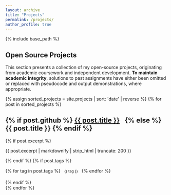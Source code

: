 ```yaml
---
layout: archive
title: "Projects"
permalink: /projects/
author_profile: true
---
```


{% include base_path %}

## Open Source Projects

This section presents a collection of my open-source projects, originating from academic coursework and independent development. **To maintain academic integrity**, solutions to past assignments have either been omitted or replaced with pseudocode and output demonstrations, where appropriate.

<div class="grid__wrapper">
  {% assign sorted_projects = site.projects | sort: 'date' | reverse %}
  {% for post in sorted_projects %}
    <div class="grid__item">
      <article class="archive__item" itemscope itemtype="https://schema.org/CreativeWork">
        <h2 class="archive__item-title" itemprop="headline">
          {% if post.github %}
            <a href="{{ post.github }}" target="_blank" rel="noopener noreferrer">{{ post.title }}</a>
            <a href="{{ post.github }}" target="_blank" rel="noopener noreferrer" style="margin-left: 0.5em;">
              <i class="fab fa-github" aria-hidden="true"></i>
            </a>
          {% else %}
            {{ post.title }}
          {% endif %}
        </h2>
        {% if post.excerpt %}
          <p class="archive__item-excerpt" itemprop="description">{{ post.excerpt | markdownify | strip_html | truncate: 200 }}</p>
        {% endif %}
        {% if post.tags %}
          <p class="archive__item-tags">
            {% for tag in post.tags %}
              <span class="archive__item-tag">{{ tag }}</span>
            {% endfor %}
          </p>
        {% endif %}
      </article>
    </div>
  {% endfor %}
</div>

<style>
.archive__item-tag {
  display: inline-block;
  padding: 0.2em 0.5em;
  margin: 0.2em;
  font-size: 0.8em;
  background-color: var(--global-tag-color);
  border-radius: 3px;
}
</style>
